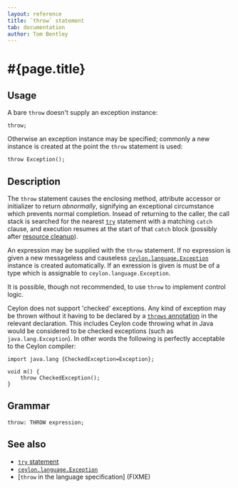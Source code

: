 ```yaml
---
layout: reference
title: `throw` statement
tab: documentation
author: Tom Bentley
---
```


# #{page.title}

## Usage 

A bare `throw` doesn't supply an exception instance:

<!-- lang: ceylon -->
    throw;

Otherwise an exception instance may be specified; commonly a new instance is 
created at the point the `throw` statement is used:

<!-- lang: ceylon -->
    throw Exception();

## Description

The `throw` statement causes the enclosing method, attribute accessor or 
initializer to return *abnormally*, signifying an exceptional circumstance 
which prevents normal completion. Insead of returning to the caller, the 
call stack is searched for the nearest [`try`](../try) statement 
with a matching `catch` clause, and execution resumes at the start of that
`catch` block (possibly after [resource cleanup](FIXME)).

An expression may be supplied with the `throw` statement. If no expression is 
given a new messageless and causeless 
[`ceylon.language.Exception`](../../ceylon.language/Exception) instance is 
created automatically. If an exression is given is must be of a type which is 
assignable to `ceylon.language.Exception`.

It is possible, though not recommended, to use `throw` to implement control 
logic.

Ceylon does not support 'checked' exceptions. Any kind of exception may be 
thrown without it having to be declared by a 
[`throws` annotation](../../ceylon.language/throws) in the relevant declaration. 
This includes Ceylon code throwing what in Java would 
be considered to be checked exceptions (such as `java.lang.Exception`). In 
other words the following is perfectly acceptable to the Ceylon compiler:

<!-- lang: ceylon -->
    import java.lang {CheckedException=Exception};
    
    void m() {
        throw CheckedException();
    }

## Grammar

    throw: THROW expression;

## See also

* [`try` statement](../try)
* [`ceylon.language.Exception`](../../ceylon.language/Exception)
* [`throw` in the language specification] (FIXME)

